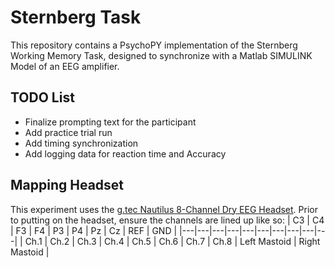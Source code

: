 # Sternberg Task
This repository contains a PsychoPY implementation of the Sternberg Working Memory Task, designed to synchronize with a Matlab SIMULINK Model of an EEG amplifier. 

## TODO List
* Finalize prompting text for the participant
* Add practice trial run 
* Add timing synchronization
* Add logging data for reaction time and Accuracy 

## Mapping Headset
This experiment uses the [g.tec Nautilus 8-Channel Dry EEG Headset](https://www.gtec.at/product/g-nautilus-research/?srsltid=AfmBOopZi8mVtdq8GTyisuGzCSdBA6f8W5MG8NtzNnF6aHY3dzxtEMB9).
Prior to putting on the headset, ensure the channels are lined up like so:
| C3 | C4 | F3 | F4 | P3 | P4 | Pz | Cz | REF | GND |
|---|---|---|---|---|---|---|---|---|---|
| Ch.1 | Ch.2 | Ch.3 | Ch.4 | Ch.5 | Ch.6 | Ch.7 | Ch.8 | Left Mastoid | Right Mastoid |


